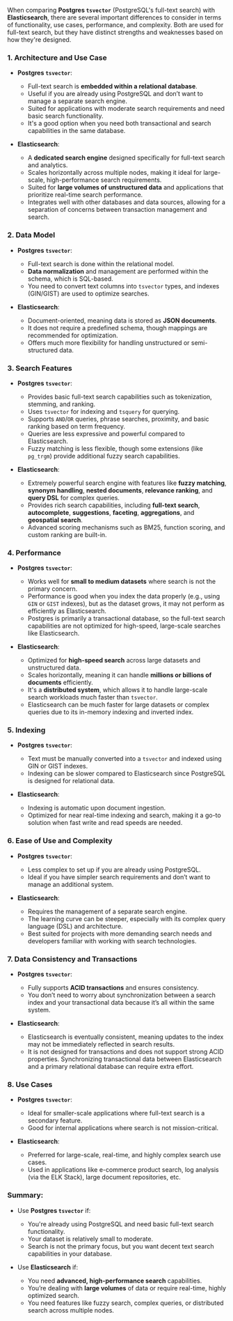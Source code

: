 When comparing **Postgres `tsvector`** (PostgreSQL's full-text search) with **Elasticsearch**, there are several important differences to consider in terms of functionality, use cases, performance, and complexity. Both are used for full-text search, but they have distinct strengths and weaknesses based on how they're designed.

### 1. **Architecture and Use Case**
   - **Postgres `tsvector`**:
     - Full-text search is **embedded within a relational database**.
     - Useful if you are already using PostgreSQL and don’t want to manage a separate search engine.
     - Suited for applications with moderate search requirements and need basic search functionality.
     - It's a good option when you need both transactional and search capabilities in the same database.
   
   - **Elasticsearch**:
     - A **dedicated search engine** designed specifically for full-text search and analytics.
     - Scales horizontally across multiple nodes, making it ideal for large-scale, high-performance search requirements.
     - Suited for **large volumes of unstructured data** and applications that prioritize real-time search performance.
     - Integrates well with other databases and data sources, allowing for a separation of concerns between transaction management and search.

### 2. **Data Model**
   - **Postgres `tsvector`**:
     - Full-text search is done within the relational model.
     - **Data normalization** and management are performed within the schema, which is SQL-based.
     - You need to convert text columns into `tsvector` types, and indexes (GIN/GIST) are used to optimize searches.

   - **Elasticsearch**:
     - Document-oriented, meaning data is stored as **JSON documents**.
     - It does not require a predefined schema, though mappings are recommended for optimization.
     - Offers much more flexibility for handling unstructured or semi-structured data.

### 3. **Search Features**
   - **Postgres `tsvector`**:
     - Provides basic full-text search capabilities such as tokenization, stemming, and ranking.
     - Uses `tsvector` for indexing and `tsquery` for querying.
     - Supports `AND`/`OR` queries, phrase searches, proximity, and basic ranking based on term frequency.
     - Queries are less expressive and powerful compared to Elasticsearch.
     - Fuzzy matching is less flexible, though some extensions (like `pg_trgm`) provide additional fuzzy search capabilities.
   
   - **Elasticsearch**:
     - Extremely powerful search engine with features like **fuzzy matching**, **synonym handling**, **nested documents**, **relevance ranking**, and **query DSL** for complex queries.
     - Provides rich search capabilities, including **full-text search**, **autocomplete**, **suggestions**, **faceting**, **aggregations**, and **geospatial search**.
     - Advanced scoring mechanisms such as BM25, function scoring, and custom ranking are built-in.

### 4. **Performance**
   - **Postgres `tsvector`**:
     - Works well for **small to medium datasets** where search is not the primary concern.
     - Performance is good when you index the data properly (e.g., using `GIN` or `GIST` indexes), but as the dataset grows, it may not perform as efficiently as Elasticsearch.
     - Postgres is primarily a transactional database, so the full-text search capabilities are not optimized for high-speed, large-scale searches like Elasticsearch.

   - **Elasticsearch**:
     - Optimized for **high-speed search** across large datasets and unstructured data.
     - Scales horizontally, meaning it can handle **millions or billions of documents** efficiently.
     - It's a **distributed system**, which allows it to handle large-scale search workloads much faster than `tsvector`.
     - Elasticsearch can be much faster for large datasets or complex queries due to its in-memory indexing and inverted index.

### 5. **Indexing**
   - **Postgres `tsvector`**:
     - Text must be manually converted into a `tsvector` and indexed using GIN or GIST indexes.
     - Indexing can be slower compared to Elasticsearch since PostgreSQL is designed for relational data.

   - **Elasticsearch**:
     - Indexing is automatic upon document ingestion.
     - Optimized for near real-time indexing and search, making it a go-to solution when fast write and read speeds are needed.

### 6. **Ease of Use and Complexity**
   - **Postgres `tsvector`**:
     - Less complex to set up if you are already using PostgreSQL.
     - Ideal if you have simpler search requirements and don’t want to manage an additional system.
   
   - **Elasticsearch**:
     - Requires the management of a separate search engine.
     - The learning curve can be steeper, especially with its complex query language (DSL) and architecture.
     - Best suited for projects with more demanding search needs and developers familiar with working with search technologies.

### 7. **Data Consistency and Transactions**
   - **Postgres `tsvector`**:
     - Fully supports **ACID transactions** and ensures consistency.
     - You don’t need to worry about synchronization between a search index and your transactional data because it’s all within the same system.
   
   - **Elasticsearch**:
     - Elasticsearch is eventually consistent, meaning updates to the index may not be immediately reflected in search results.
     - It is not designed for transactions and does not support strong ACID properties. Synchronizing transactional data between Elasticsearch and a primary relational database can require extra effort.

### 8. **Use Cases**
   - **Postgres `tsvector`**:
     - Ideal for smaller-scale applications where full-text search is a secondary feature.
     - Good for internal applications where search is not mission-critical.
   
   - **Elasticsearch**:
     - Preferred for large-scale, real-time, and highly complex search use cases.
     - Used in applications like e-commerce product search, log analysis (via the ELK Stack), large document repositories, etc.

### Summary:
- Use **Postgres `tsvector`** if:
  - You're already using PostgreSQL and need basic full-text search functionality.
  - Your dataset is relatively small to moderate.
  - Search is not the primary focus, but you want decent text search capabilities in your database.

- Use **Elasticsearch** if:
  - You need **advanced, high-performance search** capabilities.
  - You’re dealing with **large volumes** of data or require real-time, highly optimized search.
  - You need features like fuzzy search, complex queries, or distributed search across multiple nodes.
